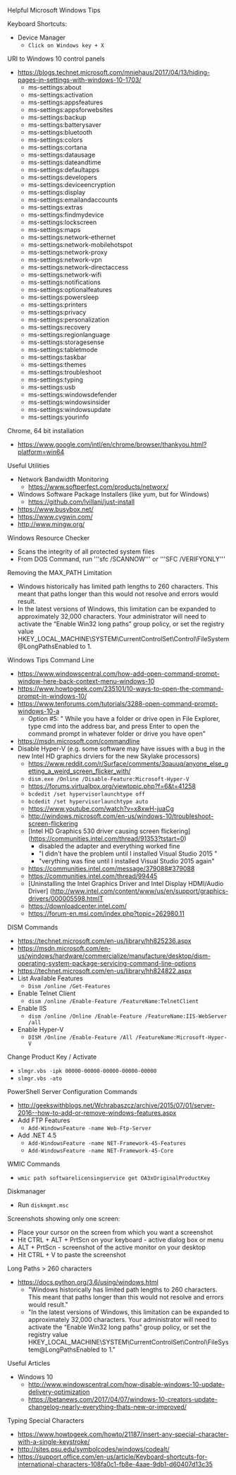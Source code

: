 Helpful Microsoft Windows Tips

Keyboard Shortcuts:
* Device Manager
  * ```Click on Windows key + X```


URI to Windows 10 control panels
* https://blogs.technet.microsoft.com/mniehaus/2017/04/13/hiding-pages-in-settings-with-windows-10-1703/ 
  * ms-settings:about
  * ms-settings:activation
  * ms-settings:appsfeatures
  * ms-settings:appsforwebsites
  * ms-settings:backup
  * ms-settings:batterysaver
  * ms-settings:bluetooth
  * ms-settings:colors
  * ms-settings:cortana
  * ms-settings:datausage
  * ms-settings:dateandtime
  * ms-settings:defaultapps
  * ms-settings:developers
  * ms-settings:deviceencryption
  * ms-settings:display
  * ms-settings:emailandaccounts
  * ms-settings:extras
  * ms-settings:findmydevice
  * ms-settings:lockscreen
  * ms-settings:maps
  * ms-settings:network-ethernet
  * ms-settings:network-mobilehotspot
  * ms-settings:network-proxy
  * ms-settings:network-vpn
  * ms-settings:network-directaccess
  * ms-settings:network-wifi
  * ms-settings:notifications
  * ms-settings:optionalfeatures
  * ms-settings:powersleep
  * ms-settings:printers
  * ms-settings:privacy
  * ms-settings:personalization
  * ms-settings:recovery
  * ms-settings:regionlanguage
  * ms-settings:storagesense
  * ms-settings:tabletmode
  * ms-settings:taskbar
  * ms-settings:themes
  * ms-settings:troubleshoot
  * ms-settings:typing
  * ms-settings:usb
  * ms-settings:windowsdefender
  * ms-settings:windowsinsider
  * ms-settings:windowsupdate
  * ms-settings:yourinfo



Chrome, 64 bit installation
* https://www.google.com/intl/en/chrome/browser/thankyou.html?platform=win64


Useful Utilities
* Network Bandwidth Monitoring
	* https://www.softperfect.com/products/networx/
* Windows Software Package Installers (like yum, but for Windows)
	* https://github.com/lvillani/just-install
* https://www.busybox.net/
* https://www.cygwin.com/
* http://www.mingw.org/


Windows Resource Checker 
* Scans the integrity of all protected system files
* From DOS Command, run '''sfc /SCANNOW''' or '''SFC /VERIFYONLY'''


Removing the MAX_PATH Limitation
* Windows historically has limited path lengths to 260 characters. This meant that paths longer than this would not resolve and errors would result.
* In the latest versions of Windows, this limitation can be expanded to approximately 32,000 characters. Your administrator will need to activate the “Enable Win32 long paths” group policy, or set the registry value HKEY_LOCAL_MACHINE\SYSTEM\CurrentControlSet\Control\FileSystem@LongPathsEnabled to 1.


Windows Tips Command Line
* https://www.windowscentral.com/how-add-open-command-prompt-window-here-back-context-menu-windows-10
* https://www.howtogeek.com/235101/10-ways-to-open-the-command-prompt-in-windows-10/
* https://www.tenforums.com/tutorials/3288-open-command-prompt-windows-10-a
  * Option #5: " While you have a folder or drive open in File Explorer, type cmd into the address bar, and press Enter to open the command prompt in whatever folder or drive you have open"
* https://msdn.microsoft.com/commandline
* Disable Hyper-V (e.g. some software may have issues with a bug in the new Intel HD graphics drviers for the new Skylake processors)
	* https://www.reddit.com/r/Surface/comments/3qauuq/anyone_else_getting_a_weird_screen_flicker_with/
	* ```dism.exe /Online /Disable-Feature:Microsoft-Hyper-V```
	* https://forums.virtualbox.org/viewtopic.php?f=6&t=41258
	* ```bcdedit /set hypervisorlaunchtype off```
	* ```bcdedit /set hypervisorlaunchtype auto```
	* https://www.youtube.com/watch?v=x8xwH-juaCg
	* http://windows.microsoft.com/en-us/windows-10/troubleshoot-screen-flickering
	* [Intel HD Graphics 530 driver causing screen flickering] (https://communities.intel.com/thread/91353?tstart=0)
		* disabled the adapter and everything worked fine  
		* "I didn't have the problem until I installed Visual Studio 2015 "
		* "verything was fine until I installed Visual Studio 2015 again"
	* https://communities.intel.com/message/379088#379088 
	* https://communities.intel.com/thread/99445
	* [Uninstalling the Intel Graphics Driver and Intel Display HDMI/Audio Driver] (http://www.intel.com/content/www/us/en/support/graphics-drivers/000005598.htmlT
	* https://downloadcenter.intel.com/
	* https://forum-en.msi.com/index.php?topic=262980.11


DISM Commands
* https://technet.microsoft.com/en-us/library/hh825236.aspx
* https://msdn.microsoft.com/en-us/windows/hardware/commercialize/manufacture/desktop/dism-operating-system-package-servicing-command-line-options
* https://technet.microsoft.com/en-us/library/hh824822.aspx
* List Available Features
	* ```Dism /online /Get-Features```
* Enable Telnet Client
	* ```dism /online /Enable-Feature /FeatureName:TelnetClient```
* Enable IIS
	* ```dism /online /Online /Enable-Feature /FeatureName:IIS-WebServer /all```
* Enable Hyper-V
  * ```DISM /Online /Enable-Feature /All /FeatureName:Microsoft-Hyper-V```


Change Product Key / Activate
* ```slmgr.vbs -ipk 00000-00000-00000-00000-00000```
* ```slmgr.vbs -ato```


PowerShell Server Configuration Commands
* http://geekswithblogs.net/Wchrabaszcz/archive/2015/07/01/server-2016--how-to-add-or-remove-windows-features.aspx
* Add FTP Features
	* ```Add-WindowsFeature -name Web-Ftp-Server```
* Add .NET 4.5
	* ```Add-WindowsFeature -name NET-Framework-45-Features```
	* ```Add-WindowsFeature -name NET-Framework-45-Core```

WMIC Commands
* ```wmic path softwarelicensingservice get OA3xOriginalProductKey```



Diskmanager
* Run ```diskmgmt.msc```


Screenshots showing only one screen:
* Place your cursor on the screen from which you want a screenshot
* Hit CTRL + ALT + PrtScn on your keyboard - active dialog box or menu
* ALT + PrtScn - screenshot of the active monitor on your desktop
* Hit CTRL + V to paste the screenshot


Long Paths > 260 characters
* https://docs.python.org/3.6/using/windows.html 
  * "Windows historically has limited path lengths to 260 characters. This meant that paths longer than this would not resolve and errors would result."
  * "In the latest versions of Windows, this limitation can be expanded to approximately 32,000 characters. Your administrator will need to activate the “Enable Win32 long paths” group policy, or set the registry value HKEY_LOCAL_MACHINE\SYSTEM\CurrentControlSet\Control\FileSystem@LongPathsEnabled to 1."


Useful Articles
* Windows 10
  * http://www.windowscentral.com/how-disable-windows-10-update-delivery-optimization
  * https://betanews.com/2017/04/07/windows-10-creators-update-changelog-nearly-everything-thats-new-or-improved/


Typing Special Characters
* https://www.howtogeek.com/howto/21187/insert-any-special-character-with-a-single-keystroke/
* http://sites.psu.edu/symbolcodes/windows/codealt/
* https://support.office.com/en-us/article/Keyboard-shortcuts-for-international-characters-108fa0c1-fb8e-4aae-9db1-d60407d13c35

